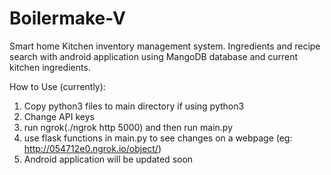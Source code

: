 # Boilermake-V
Smart home Kitchen inventory management system. Ingredients and recipe search with android application using MangoDB database and current kitchen ingredients.

How to Use (currently):

1. Copy python3 files to main directory if using python3
2. Change API keys 
3. run ngrok(./ngrok http 5000) and then run main.py
4. use flask functions in main.py to see changes on a webpage (eg: http://054712e0.ngrok.io/object/)
5. Android application will be updated soon
